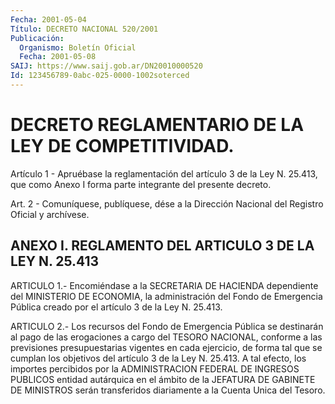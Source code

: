 ```yaml
---
Fecha: 2001-05-04
Título: DECRETO NACIONAL 520/2001
Publicación:
  Organismo: Boletín Oficial
  Fecha: 2001-05-08
SAIJ: https://www.saij.gob.ar/DN20010000520
Id: 123456789-0abc-025-0000-1002soterced
---
```

# DECRETO REGLAMENTARIO DE LA LEY DE COMPETITIVIDAD.

<a id="1"></a>
Artículo 1 - Apruébase la reglamentación del artículo 3 de la  Ley N. 25.413,  que  como  Anexo  I  forma parte integrante del presente decreto.

<a id="2"></a>
Art. 2 - Comuníquese, publíquese,  dése a la Dirección Nacional del Registro Oficial y archívese.

## ANEXO I. REGLAMENTO DEL ARTICULO 3 DE LA LEY N. 25.413

<a id="1"></a>
ARTICULO 1.- Encomiéndase a la SECRETARIA DE HACIENDA dependiente del MINISTERIO DE ECONOMIA, la administración del Fondo de Emergencia Pública creado por  el artículo 3 de la Ley N. 25.413.

<a id="2"></a>
ARTICULO 2.- Los recursos del Fondo de Emergencia Pública se destinarán al pago de las erogaciones a cargo del TESORO NACIONAL, conforme  a  las  previsiones presupuestarias vigentes  en  cada ejercicio,  de forma tal que  se  cumplan  los objetivos del artículo 3 de la Ley N. 25.413.  A  tal  efecto,  los importes percibidos  por  la  ADMINISTRACION  FEDERAL DE INGRESOS PUBLICOS entidad  autárquica  en  el  ámbito de la JEFATURA  DE GABINETE DE MINISTROS serán transferidos diariamente a la Cuenta Unica del Tesoro.